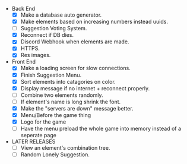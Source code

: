 - Back End
    - [X] Make a database auto generator.
    - [X] Make elements based on increasing numbers instead uuids.
    - [ ] Suggestion Voting System.
    - [X] Reconnect if DB dies.
    - [X] Discord Webhook when elements are made.
    - [X] HTTPS.
    - [X] Res images.
- Front End
    - [X] Make a loading screen for slow connections.
    - [X] Finish Suggestion Menu.
    - [X] Sort elements into catagories on color.
    - [X] Display message if no internet + reconnect properly.
    - [ ] Combine two elements randomly.
    - [ ] If element's name is long shrink the font.
    - [X] Make the "servers are down" message better.
    - [X] Menu/Before the game thing
    - [X] Logo for the game
    - [ ] Have the menu preload the whole game into memory
          instead of a seperate page

- LATER RELEASES
    - [ ] View an element's combination tree.
    - [ ] Random Lonely Suggestion.
